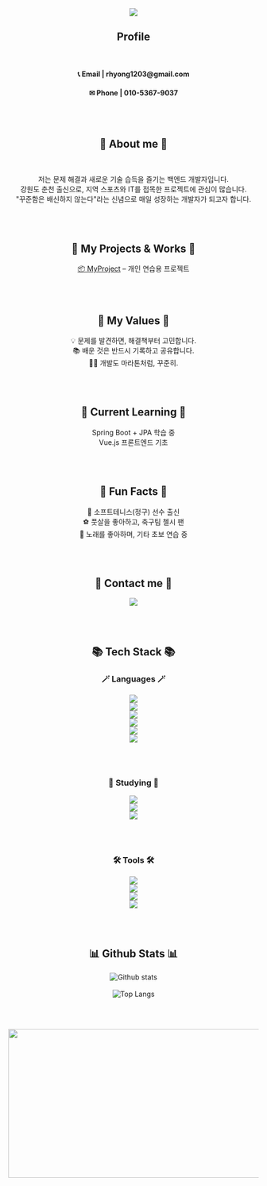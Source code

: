 <!--header-->
<div align=center>
    <img src="https://capsule-render.vercel.app/api?type=waving&color=ACBCFF&fontColor=0F1035&height=200&section=header&text=Welcome+to+Heeyong's+Github!👋&fontSize=40&animation=twinkling"/>
</div>

<h2 align=center>Profile</h2>
<br>

<h4 align=center>📞 <b>Email</b> | rhyong1203@gmail.com</h4>
<h4 align=center>✉ <b>Phone</b> | 010-5367-9037</h4>

<br><br>

<div>
    <h2 align=center>👀 About me 👀</h2>
    <br>
    <p align="center">
        저는 문제 해결과 새로운 기술 습득을 즐기는 백엔드 개발자입니다.<br>
        강원도 춘천 출신으로, 지역 스포츠와 IT를 접목한 프로젝트에 관심이 많습니다.<br>
        "꾸준함은 배신하지 않는다"라는 신념으로 매일 성장하는 개발자가 되고자 합니다.
    </p>

<br><br>

<h2 align="center">🚀 My Projects & Works 🚀</h2>
<p align="center">
    <a href="https://github.com/heeyong1203/MyProject">📦 MyProject</a> – 개인 연습용 프로젝트
</p>

<br><br>

<h2 align="center">💭 My Values 💭</h2>
<p align="center">
    💡 문제를 발견하면, 해결책부터 고민합니다.<br>
    📚 배운 것은 반드시 기록하고 공유합니다.<br>
    🏃‍♂️ 개발도 마라톤처럼, 꾸준히.
</p>

<br><br>

<h2 align="center">📅 Current Learning 📅</h2>
<p align="center">
    Spring Boot + JPA 학습 중<br>
    Vue.js 프론트엔드 기초
</p>

<br><br>

<h2 align="center">🎯 Fun Facts 🎯</h2>
<p align="center">
    🎾 소프트테니스(정구) 선수 출신<br>
    ⚽ 풋살을 좋아하고, 축구팀 첼시 팬<br>
    🎵 노래를 좋아하며, 기타 초보 연습 중
</p>

<br><br>

<h2 align=center>🤙 Contact me 🤙</h2>
<div align="center">
    <a href="mailto:rhyong1203@gmail.com">
        <img src="https://img.shields.io/badge/Gmail-EA4335?style=flat-square&logo=Gmail&logoColor=white"/>
    </a>
</div>

<br><br>

<h2 align=center>📚 Tech Stack 📚</h2>
<h3 align=center>🪄 Languages 🪄</h3>
<div align=center>
    <img src="https://img.shields.io/badge/html5-E34F26?style=for-the-badge&logo=html5&logoColor=white"><br>
    <img src="https://img.shields.io/badge/css-663399?style=for-the-badge&logo=css&logoColor=white"><br>
    <img src="https://img.shields.io/badge/javascript-F7DF1E?style=for-the-badge&logo=javascript&logoColor=white"><br>
    <img src="https://img.shields.io/badge/vue.js-4FC08D?style=for-the-badge&logo=vue.js&logoColor=white">
</div>
<div align=center>
    <img src="https://img.shields.io/badge/java-007396?style=for-the-badge&logo=java&logoColor=white"><br>
    <img src="https://img.shields.io/badge/mysql-4479A1?style=for-the-badge&logo=mysql&logoColor=white">
</div>

<br><br>

<h3 align=center>📖 Studying 📖</h3>
<div align=center>
    <img src="https://img.shields.io/badge/spring-6DB33F?style=for-the-badge&logo=spring&logoColor=white"><br>
    <img src="https://img.shields.io/badge/springboot-6DB33F?style=for-the-badge&logo=springboot&logoColor=white"><br>
    <img src="https://img.shields.io/badge/apachetomcat-F8DC75?style=for-the-badge&logo=apachetomcat&logoColor=white">
</div>

<br><br>

<h3 align=center>🛠 Tools 🛠</h3>
<div align=center>
    <img src="https://img.shields.io/badge/github-181717?style=for-the-badge&logo=github&logoColor=white"><br>
    <img src="https://img.shields.io/badge/git-F05032?style=for-the-badge&logo=git&logoColor=white"><br>
    <img src="https://img.shields.io/badge/figma-F24E1E.svg?style=for-the-badge&logo=figma&logoColor=white"><br>
    <img src="https://img.shields.io/badge/slack-4A154B.svg?style=for-the-badge&logo=slack&logoColor=black">
</div>

<br><br>

<h2 align=center>📊 Github Stats 📊</h2>
<div align=center>
    <img src="https://github-readme-stats.vercel.app/api?username=heeyong1203&show_icons=true&theme=tokyonight" alt="Github stats"/><br><br>
    <img src="https://github-readme-stats.vercel.app/api/top-langs/?username=heeyong1203&layout=compact&theme=tokyonight" alt="Top Langs"/>
</div>

<br><br>

<div align=center>
    <a href="https://www.gitanimals.org/en_US?utm_medium=image&utm_source=yudinee&utm_content=farm">
        <img src="https://render.gitanimals.org/farms/heeyong1203" width="600" height="300"/>
    </a>
</div>
</div>
